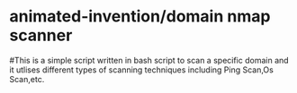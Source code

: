 # animated-invention/domain nmap scanner

#This is a simple script written in bash script to scan a specific domain and it utlises different types of scanning techniques including Ping Scan,Os Scan,etc.
